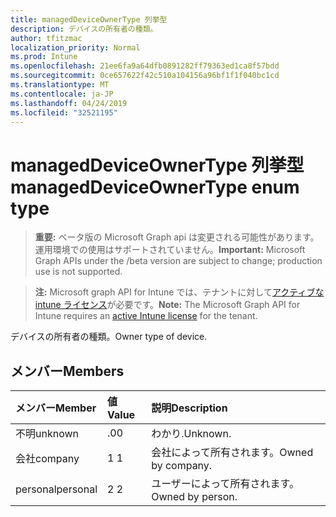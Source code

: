 ```yaml
---
title: managedDeviceOwnerType 列挙型
description: デバイスの所有者の種類。
author: tfitzmac
localization_priority: Normal
ms.prod: Intune
ms.openlocfilehash: 21ee6fa9a64dfb0891282ff79363ed1ca8f57bdd
ms.sourcegitcommit: 0ce657622f42c510a104156a96bf1f1f040bc1cd
ms.translationtype: MT
ms.contentlocale: ja-JP
ms.lasthandoff: 04/24/2019
ms.locfileid: "32521195"
---
```

# <a name="manageddeviceownertype-enum-type"></a><span data-ttu-id="065d2-103">managedDeviceOwnerType 列挙型</span><span class="sxs-lookup"><span data-stu-id="065d2-103">managedDeviceOwnerType enum type</span></span>

> <span data-ttu-id="065d2-104">**重要:** ベータ版の Microsoft Graph api は変更される可能性があります。運用環境での使用はサポートされていません。</span><span class="sxs-lookup"><span data-stu-id="065d2-104">**Important:** Microsoft Graph APIs under the /beta version are subject to change; production use is not supported.</span></span>

> <span data-ttu-id="065d2-105">**注:** Microsoft graph API for Intune では、テナントに対して[アクティブな intune ライセンス](https://go.microsoft.com/fwlink/?linkid=839381)が必要です。</span><span class="sxs-lookup"><span data-stu-id="065d2-105">**Note:** The Microsoft Graph API for Intune requires an [active Intune license](https://go.microsoft.com/fwlink/?linkid=839381) for the tenant.</span></span>

<span data-ttu-id="065d2-106">デバイスの所有者の種類。</span><span class="sxs-lookup"><span data-stu-id="065d2-106">Owner type of device.</span></span>

## <a name="members"></a><span data-ttu-id="065d2-107">メンバー</span><span class="sxs-lookup"><span data-stu-id="065d2-107">Members</span></span>
|<span data-ttu-id="065d2-108">メンバー</span><span class="sxs-lookup"><span data-stu-id="065d2-108">Member</span></span>|<span data-ttu-id="065d2-109">値</span><span class="sxs-lookup"><span data-stu-id="065d2-109">Value</span></span>|<span data-ttu-id="065d2-110">説明</span><span class="sxs-lookup"><span data-stu-id="065d2-110">Description</span></span>|
|:---|:---|:---|
|<span data-ttu-id="065d2-111">不明</span><span class="sxs-lookup"><span data-stu-id="065d2-111">unknown</span></span>|<span data-ttu-id="065d2-112">.0</span><span class="sxs-lookup"><span data-stu-id="065d2-112">0</span></span>|<span data-ttu-id="065d2-113">わかり.</span><span class="sxs-lookup"><span data-stu-id="065d2-113">Unknown.</span></span>|
|<span data-ttu-id="065d2-114">会社</span><span class="sxs-lookup"><span data-stu-id="065d2-114">company</span></span>|<span data-ttu-id="065d2-115">1 </span><span class="sxs-lookup"><span data-stu-id="065d2-115">1</span></span>|<span data-ttu-id="065d2-116">会社によって所有されます。</span><span class="sxs-lookup"><span data-stu-id="065d2-116">Owned by company.</span></span>|
|<span data-ttu-id="065d2-117">personal</span><span class="sxs-lookup"><span data-stu-id="065d2-117">personal</span></span>|<span data-ttu-id="065d2-118">2 </span><span class="sxs-lookup"><span data-stu-id="065d2-118">2</span></span>|<span data-ttu-id="065d2-119">ユーザーによって所有されます。</span><span class="sxs-lookup"><span data-stu-id="065d2-119">Owned by person.</span></span>|





